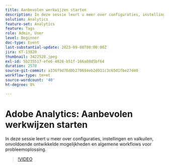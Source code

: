 ```yaml
---
title: Aanbevolen werkwijzen starten
description: In deze sessie leert u meer over configuraties, instellingen en valkuilen, onvoldoende ontwikkelde mogelijkheden en algemene workflows voor probleemoplossing.
solution: Analytics
feature-set: Analytics
feature: Tags
role: Admin, User
level: Beginner
doc-type: Event
last-substantial-update: 2023-09-08T00:00:00Z
jira: KT-13820
thumbnail: 3422528.jpeg
exl-id: 5b235517-efe6-4826-b51f-166a88d5bf64
duration: 2578
source-git-commit: a336f9d76d0b270694eb2d911c3c65d1fbe27d40
workflow-type: tm+mt
source-wordcount: '40'
ht-degree: 0%

---
```


# Adobe Analytics: Aanbevolen werkwijzen starten

In deze sessie leert u meer over configuraties, instellingen en valkuilen, onvoldoende ontwikkelde mogelijkheden en algemene workflows voor probleemoplossing.

>[!VIDEO](https://video.tv.adobe.com/v/3422528/?learn=on)
